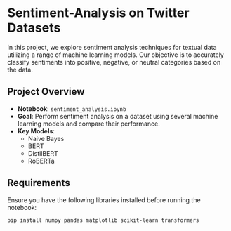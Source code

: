 # Sentiment-Analysis on Twitter Datasets

In this project, we explore sentiment analysis techniques for textual data utilizing a range of machine learning models. Our objective is to accurately classify sentiments into positive, negative, or neutral categories based on the data.

## Project Overview

- **Notebook**: `sentiment_analysis.ipynb`
- **Goal**: Perform sentiment analysis on a dataset using several machine learning models and compare their performance.
- **Key Models**:
  - Naive Bayes
  - BERT
  - DistilBERT
  - RoBERTa

## Requirements

Ensure you have the following libraries installed before running the notebook:

```bash
pip install numpy pandas matplotlib scikit-learn transformers
